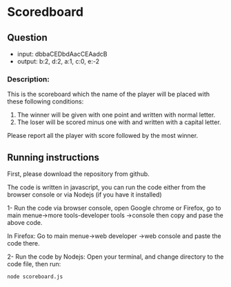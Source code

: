 # Scoredboard

## Question
- input: dbbaCEDbdAacCEAadcB
- output: b:2, d:2, a:1, c:0, e:-2

### Description:
This is the scoreboard which the name of the player will be placed with these following conditions:
1. The winner will be given with one point and written with normal letter.
2. The loser will be scored minus one with and written with a capital letter.

Please report all the player with score followed by the most winner.





## Running instructions

First, please download the repository from github.

The code is written in javascript, you can run the code either from the browser console or via Nodejs (if you have it installed)

1- Run the code via browser console, open Google chrome or Firefox, go to 	main menue->more tools-developer tools ->console
then copy and pase the above code.


In Firefox:
Go to main menue->web developer ->web console
 and paste the code there.



 2- Run the code by Nodejs: 
Open your terminal, and change directory to the code file, then run:

```
node scoreboard.js
```
